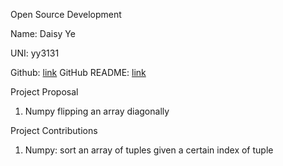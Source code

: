 Open Source Development

Name: Daisy Ye

UNI: yy3131

Github: [link](https://github.com/daisyye0730)
GitHub README: [link](https://github.com/daisyye0730/daisyye0730/blob/main/README.md)

Project Proposal
1. Numpy flipping an array diagonally 

Project Contributions
1. Numpy: sort an array of tuples given a certain index of tuple 
